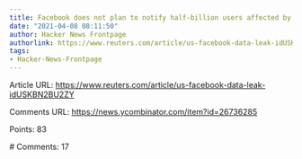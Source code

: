 ```yaml
---
title: Facebook does not plan to notify half-billion users affected by data leak
date: "2021-04-08 08:11:50"
author: Hacker News Frontpage
authorlink: https://www.reuters.com/article/us-facebook-data-leak-idUSKBN2BU2ZY
tags:
- Hacker-News-Frontpage
---
```


<p>Article URL: <a href="https://www.reuters.com/article/us-facebook-data-leak-idUSKBN2BU2ZY">https://www.reuters.com/article/us-facebook-data-leak-idUSKBN2BU2ZY</a></p>
<p>Comments URL: <a href="https://news.ycombinator.com/item?id=26736285">https://news.ycombinator.com/item?id=26736285</a></p>
<p>Points: 83</p>
<p># Comments: 17</p>
